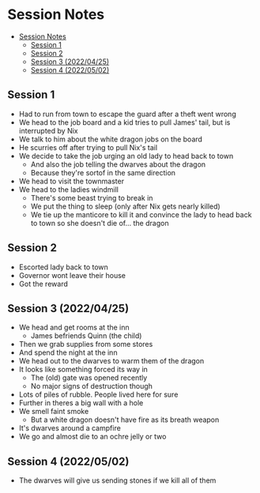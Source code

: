 # Session Notes

- [Session Notes](#session-notes)
  - [Session 1](#session-1)
  - [Session 2](#session-2)
  - [Session 3 (2022/04/25)](#session-3-20220425)
  - [Session 4 (2022/05/02)](#session-4-20220502)

## Session 1

- Had to run from town to escape the guard after a theft went wrong
- We head to the job board and a kid tries to pull James' tail, but is interrupted by Nix
- We talk to him about the white dragon jobs on the board
- He scurries off after trying to pull Nix's tail
- We decide to take the job urging an old lady to head back to town
  - And also the job telling the dwarves about the dragon
  - Because they're sortof in the same direction
- We head to visit the townmaster
- We head to the ladies windmill
  - There's some beast trying to break in
  - We put the thing to sleep (only after Nix gets nearly killed)
  - We tie up the manticore to kill it and convince the lady to head back to town so she doesn't die of... the dragon

## Session 2

- Escorted lady back to town
- Governor wont leave their house
- Got the reward

## Session 3 (2022/04/25)

- We head and get rooms at the inn
  - James befriends Quinn (the child)
- Then we grab supplies from some stores
- And spend the night at the inn
- We head out to the dwarves to warm them of the dragon
- It looks like something forced its way in
  - The (old) gate was opened recently
  - No major signs of destruction though
- Lots of piles of rubble. People lived here for sure
- Further in theres a big wall with a hole
- We smell faint smoke
  - But a white dragon doesn't have fire as its breath weapon
- It's dwarves around a campfire
- We go and almost die to an ochre jelly or two

## Session 4 (2022/05/02)

- The dwarves will give us sending stones if we kill all of them
